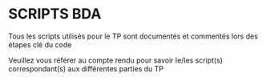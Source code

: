 # SCRIPTS BDA
Tous les scripts utilisés pour le TP sont documentés et commentés lors des étapes clé du code

Veuillez vous référer au compte rendu pour savoir le/les script(s) correspondant(s) aux différentes parties du TP